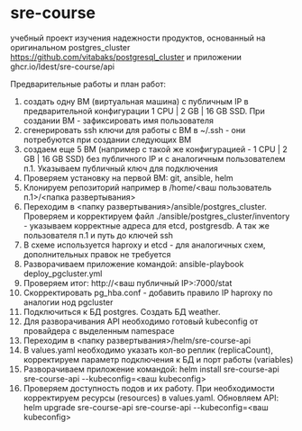 # sre-course

учебный проект изучения надежности продуктов, основанный на оригинальном postgres_cluster https://github.com/vitabaks/postgresql_cluster
и приложении ghcr.io/ldest/sre-course/api

Предварительные работы и план работ:
1. создать одну ВМ (виртуальная машина) с публичным IP в предварительной конфигурации 1 CPU | 2 GB | 16 GB SSD. При создании ВМ - зафиксировать имя пользователя
2. сгенерировать ssh ключи для работы с ВМ в ~/.ssh - они потребуются при создании следующих ВМ
3. создаем еще 5 ВМ (например с такой же конфигурацией - 1 CPU | 2 GB | 16 GB SSD) без публичного IP и с аналогичным пользователем п.1. Указываем публичный ключ для подключения
4. Проверяем установку на первой ВМ: git, ansible, helm
5. Клонируем репозиторий например в /home/<ваш пользователь п.1>/<папка развертывания>
6. Переходим в <папку развертывания>/ansible/postgres_cluster. Проверяем и корректируем файл ./ansible/postgres_cluster/inventory - указываем корректные адреса для etcd, postgresdb. А так же пользователя п.1 и путь до ключей ssh
7. В схеме используется haproxy и etcd - для аналогичных схем, дополнительных правок не требуется
8. Разворачиваем приложение командой: ansible-playbook deploy_pgcluster.yml
9. Проверяем итог: http://<ваш публичный IP>:7000/stat
10. Скорректировать pg_hba.conf - добавить правило IP haproxy по аналогии нод pgcluster
11. Подключиться к БД postgres. Создать БД weather.
12. Для разворачивания API необходимо готовый kubeconfig от провайдера с выделенным namespace
13. Переходим в <папку развертывания>/helm/sre-course-api
14. В values.yaml необходимо указать кол-во реплик (replicaCount), корректируем параметр подключения к БД и порт работы (variables)
15. Разворачиваем приложение командой: helm install sre-course-api sre-course-api --kubeconfig=<ваш kubeconfig>
16. Проверяем доступность подов и их работу. При необходимости корректируем ресурсы (resources) в values.yaml. Обновляем API: helm upgrade sre-course-api sre-course-api --kubeconfig=<ваш kubeconfig>
